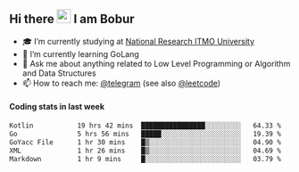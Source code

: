 ## Hi there <img src="https://media.giphy.com/media/hvRJCLFzcasrR4ia7z/giphy.gif" width="25px" height="25px"> I am Bobur

- :mortar_board: I’m currently studying at [National Research ITMO University](https://itmo.ru/)
- :seedling: I’m currently learning GoLang
- :speech_balloon: Ask me about anything related to Low Level Programming or Algorithm and Data Structures
- :mailbox: How to reach me: [@telegram](https://t.me/octoant) (see also [@leetcode](https://leetcode.com/octoant/))    

#### Coding stats in last week

<!--START_SECTION:waka-->

```txt
Kotlin           19 hrs 42 mins  ████████████████░░░░░░░░░   64.33 %
Go               5 hrs 56 mins   █████░░░░░░░░░░░░░░░░░░░░   19.39 %
GoYacc File      1 hr 30 mins    █▒░░░░░░░░░░░░░░░░░░░░░░░   04.90 %
XML              1 hr 26 mins    █▒░░░░░░░░░░░░░░░░░░░░░░░   04.69 %
Markdown         1 hr 9 mins     █░░░░░░░░░░░░░░░░░░░░░░░░   03.79 %
```

<!--END_SECTION:waka-->
